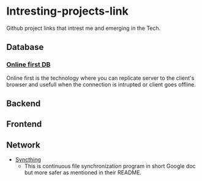 # Intresting-projects-link
Github project links that intrest me and emerging in the Tech.

## Database
### [ Online first DB ](https://github.com/arn4v/offline-first)
Online first is the technology where you can replicate server to the client's browser and usefull when the connection is intrupted or client goes offline.

## Backend

## Frontend


## Network
 - [Syncthing](https://github.com/syncthing/syncthing)
    - This is continuous file synchronization program in short Google doc but more safer as mentioned in their README.

